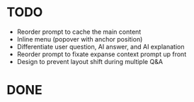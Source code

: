 # TODO

- Reorder prompt to cache the main content
- Inline menu (popover with anchor position)
- Differentiate user question, AI answer, and AI explanation
- Reorder prompt to fixate expanse context prompt up front
- Design to prevent layout shift during multiple Q&A

# DONE
